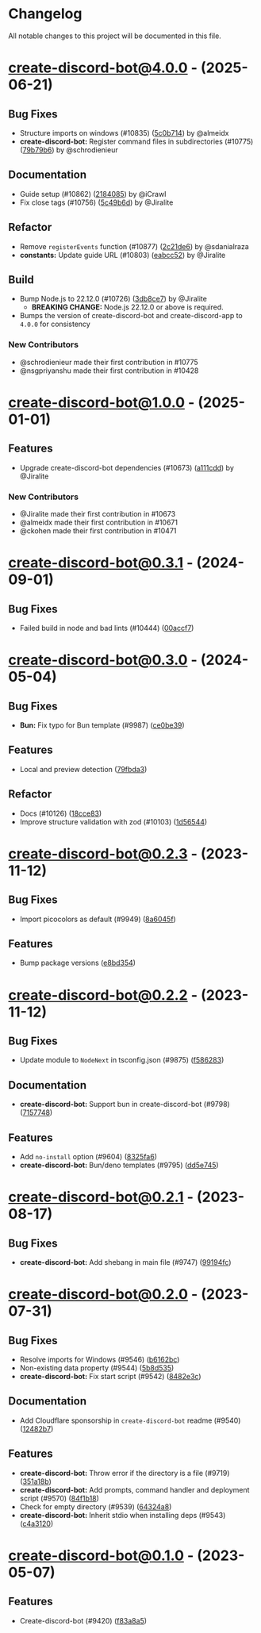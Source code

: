 # Changelog

All notable changes to this project will be documented in this file.

# [create-discord-bot@4.0.0](https://github.com/discordjs/discord.js/compare/create-discord-bot@1.0.0...create-discord-bot@4.0.0) - (2025-06-21)

## Bug Fixes

- Structure imports on windows (#10835) ([5c0b714](https://github.com/discordjs/discord.js/commit/5c0b714557ce86d793145445ff5f103b6962ec11)) by @almeidx
- **create-discord-bot:** Register command files in subdirectories (#10775) ([79b79b6](https://github.com/discordjs/discord.js/commit/79b79b6a44967d9ed1e449b49a851b417afb263b)) by @schrodienieur

## Documentation

- Guide setup (#10862) ([2184085](https://github.com/discordjs/discord.js/commit/2184085fdaf00c982130212eb27ab878df2c3e1e)) by @iCrawl
- Fix close tags (#10756) ([5c49b6d](https://github.com/discordjs/discord.js/commit/5c49b6d9af9b0e69c4792ef4be831607675d418c)) by @Jiralite

## Refactor

- Remove `registerEvents` function (#10877) ([2c21de6](https://github.com/discordjs/discord.js/commit/2c21de68f3bd1faa52e14cc70aebc322cf4bdd56)) by @sdanialraza
- **constants:** Update guide URL (#10803) ([eabcc52](https://github.com/discordjs/discord.js/commit/eabcc52594c2237666bbbbbc89c66d5e34ef29bb)) by @Jiralite

## Build

- Bump Node.js to 22.12.0 (#10726) ([3db8ce7](https://github.com/discordjs/discord.js/commit/3db8ce70a2d20bd2def70a2c839b015bc24195eb)) by @Jiralite
  - **BREAKING CHANGE:** Node.js 22.12.0 or above is required.
- Bumps the version of create-discord-bot and create-discord-app to `4.0.0` for consistency

### New Contributors

* @schrodienieur made their first contribution in #10775
* @nsgpriyanshu made their first contribution in #10428

# [create-discord-bot@1.0.0](https://github.com/discordjs/discord.js/compare/create-discord-bot@0.3.1...create-discord-bot@1.0.0) - (2025-01-01)

## Features

- Upgrade create-discord-bot dependencies (#10673) ([a111cdd](https://github.com/discordjs/discord.js/commit/a111cddcea13afa24cde7fc39f60a62abec539cf)) by @Jiralite

### New Contributors

* @Jiralite made their first contribution in #10673
* @almeidx made their first contribution in #10671
* @ckohen made their first contribution in #10471

# [create-discord-bot@0.3.1](https://github.com/discordjs/discord.js/compare/create-discord-bot@0.3.0...create-discord-bot@0.3.1) - (2024-09-01)

## Bug Fixes

- Failed build in node and bad lints (#10444) ([00accf7](https://github.com/discordjs/discord.js/commit/00accf74708b4ce8a032907005ae81460b79a988))

# [create-discord-bot@0.3.0](https://github.com/discordjs/discord.js/compare/create-discord-bot@0.2.3...create-discord-bot@0.3.0) - (2024-05-04)

## Bug Fixes

- **Bun:** Fix typo for Bun template (#9987) ([ce0be39](https://github.com/discordjs/discord.js/commit/ce0be392d818b13ba5a081811519b559202cdba8))

## Features

- Local and preview detection ([79fbda3](https://github.com/discordjs/discord.js/commit/79fbda3aac6d4f0f8bfb193e797d09cbe331d315))

## Refactor

- Docs (#10126) ([18cce83](https://github.com/discordjs/discord.js/commit/18cce83d80598c430218775c53441b6b2ecdc776))
- Improve structure validation with zod (#10103) ([1d56544](https://github.com/discordjs/discord.js/commit/1d565443b0edc46d785f1993d743f683f19bcbb4))

# [create-discord-bot@0.2.3](https://github.com/discordjs/discord.js/compare/create-discord-bot/0.2.2...create-discord-bot/0.2.3) - (2023-11-12)

## Bug Fixes

- Import picocolors as default (#9949) ([8a6045f](https://github.com/discordjs/discord.js/commit/8a6045f6003971dbf64c8576f08631751b982ae4))

## Features

- Bump package versions ([e8bd354](https://github.com/discordjs/discord.js/commit/e8bd35405239616b12cb5f09eb983f5251298aca))

# [create-discord-bot@0.2.2](https://github.com/discordjs/discord.js/compare/create-discord-bot@0.2.1...create-discord-bot@0.2.2) - (2023-11-12)

## Bug Fixes

- Update module to `NodeNext` in tsconfig.json (#9875) ([f586283](https://github.com/discordjs/discord.js/commit/f58628385cf9df2afc5f543141ed76fbba74aa22))

## Documentation

- **create-discord-bot:** Support bun in create-discord-bot (#9798) ([7157748](https://github.com/discordjs/discord.js/commit/7157748fe3a69265896adf0450cd3f37acbcf97b))

## Features

- Add `no-install` option (#9604) ([8325fa6](https://github.com/discordjs/discord.js/commit/8325fa65409c157da3448da40669c92c636b3f14))
- **create-discord-bot:** Bun/deno templates (#9795) ([dd5e745](https://github.com/discordjs/discord.js/commit/dd5e7453e89ae918b94de1c13ce53c7cfd373721))

# [create-discord-bot@0.2.1](https://github.com/discordjs/discord.js/compare/create-discord-bot@0.2.0...create-discord-bot@0.2.1) - (2023-08-17)

## Bug Fixes

- **create-discord-bot:** Add shebang in main file (#9747) ([99194fc](https://github.com/discordjs/discord.js/commit/99194fc2703988693264ef4a7c2d7bb040c39fa8))

# [create-discord-bot@0.2.0](https://github.com/discordjs/discord.js/compare/create-discord-bot@0.1.0...create-discord-bot@0.2.0) - (2023-07-31)

## Bug Fixes

- Resolve imports for Windows (#9546) ([b6162bc](https://github.com/discordjs/discord.js/commit/b6162bc5b582089a9405d29f6825d9748180f66a))
- Non-existing data property (#9544) ([5b8d535](https://github.com/discordjs/discord.js/commit/5b8d535fd633ff25dd801f35e13b4cb169cc42ac))
- **create-discord-bot:** Fix start script (#9542) ([8482e3c](https://github.com/discordjs/discord.js/commit/8482e3c95dd5ca086805e756afdcf787e3fea1f9))

## Documentation

- Add Cloudflare sponsorship in `create-discord-bot` readme (#9540) ([12482b7](https://github.com/discordjs/discord.js/commit/12482b70ed4bfadf26720f9b2ed9d7bf7ccc39b8))

## Features

- **create-discord-bot:** Throw error if the directory is a file (#9719) ([351a18b](https://github.com/discordjs/discord.js/commit/351a18bc35da7765d281e419b646ef734a315bdf))
- **create-discord-bot:** Add prompts, command handler and deployment script (#9570) ([84f1b18](https://github.com/discordjs/discord.js/commit/84f1b1890de5add805bef1a030b0ade3c6aca213))
- Check for empty directory (#9539) ([64324a8](https://github.com/discordjs/discord.js/commit/64324a8be13dc2b766636a1042ae13d3d52a5c79))
- **create-discord-bot:** Inherit stdio when installing deps (#9543) ([c4a3120](https://github.com/discordjs/discord.js/commit/c4a3120354ea3930e010ba011216e42311e29cdb))

# [create-discord-bot@0.1.0](https://github.com/discordjs/discord.js/tree/create-discord-bot@0.1.0) - (2023-05-07)

## Features

- Create-discord-bot (#9420) ([f83a8a5](https://github.com/discordjs/discord.js/commit/f83a8a58c99532131848f9d89cec58ae5cd5d138))
